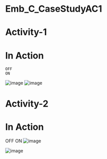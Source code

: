 # Emb_C_CaseStudyAC1
# Activity-1
#  In Action 
    OFF                                                                    ON                                          
  ![image](https://user-images.githubusercontent.com/83109335/133590137-1ceff204-0ae3-4201-8447-ae122f9fcdb2.png) 
                                  ![image](https://user-images.githubusercontent.com/83109335/133590374-e33a121b-dafe-4d52-9043-99a04a1a9ce5.png)
    
# Activity-2
# In Action
   OFF                                                                                                ON
   ![image](https://user-images.githubusercontent.com/83109335/133592088-f40461d0-6b6a-42ba-ae99-f254a5a9f77b.png)  
   
   ![image](https://user-images.githubusercontent.com/83109335/133592245-0ac2f619-1e9d-425a-8ffe-6f989013c915.png)

